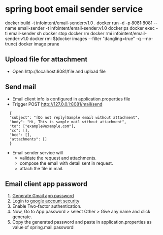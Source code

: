 # spring boot email sender service

docker build -t infointent/email-sender:v1.0 .
docker run -d -p 8081:8081 --name email-sender -t infointent/email-sender:v1.0
docker ps
docker exec -ti email-sender sh
docker stop <container-id>
docker rm <container-id>
docker rmi infointent/email-sender:v1.0
docker rmi $(docker images --filter "dangling=true" -q --no-trunc)
docker image prune

## Upload file for attachment
- Open http://localhost:8081/file and upload file

## Send mail
- Email client info is configured in application.properties file
- Trigger POST http://127.0.0.1:8081/mail/send
```
  {
  "subject": "[Do not reply]Sample email without attachment",
  "body": "Hi, This is sample mail without attachment",
  "to": ["example@example.com"],
  "cc": [],
  "bcc": [],
  "attachments": []
  }
 ```
 
- Email sender service will
  - validate the request and attachments.
  - compose the email with detail sent in request.
  - attach the file in mail.

## Email client app password
1. [Generate Gmail app password](https://support.google.com/accounts/answer/185833)
2. Login to [google account security](https://myaccount.google.com/security)
3. Enable Two-factor authentication.
4. Now, Go to App password > select Other > Give any name and click generate.
5. Copy the generated password and paste in application.properties as value of spring.mail.password